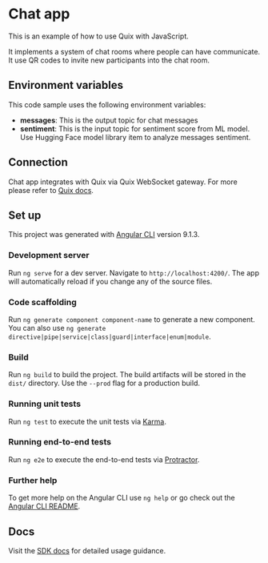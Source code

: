 # Chat app

This is an example of how to use Quix with JavaScript.

It implements a system of chat rooms where people can have communicate. It use QR codes to invite new participants into the chat room. 

## Environment variables

This code sample uses the following environment variables:

- **messages**: This is the output topic for chat messages
- **sentiment**: This is the input topic for sentiment score from ML model. Use Hugging Face model library item to analyze messages sentiment.

## Connection
Chat app integrates with Quix via Quix WebSocket gateway. For more please refer to [Quix docs](https://documentation.platform.quix.ai/apis/streaming-reader-api/intro.html).

## Set up
This project was generated with [Angular CLI](https://github.com/angular/angular-cli) version 9.1.3.

### Development server

Run `ng serve` for a dev server. Navigate to `http://localhost:4200/`. The app will automatically reload if you change any of the source files.

### Code scaffolding

Run `ng generate component component-name` to generate a new component. You can also use `ng generate directive|pipe|service|class|guard|interface|enum|module`.

### Build

Run `ng build` to build the project. The build artifacts will be stored in the `dist/` directory. Use the `--prod` flag for a production build.

### Running unit tests

Run `ng test` to execute the unit tests via [Karma](https://karma-runner.github.io).

### Running end-to-end tests

Run `ng e2e` to execute the end-to-end tests via [Protractor](http://www.protractortest.org/).

### Further help

To get more help on the Angular CLI use `ng help` or go check out the [Angular CLI README](https://github.com/angular/angular-cli/blob/master/README.md).

## Docs

Visit the [SDK docs](https://quix.ai/docs/sdk/introduction.html) for detailed usage guidance.

